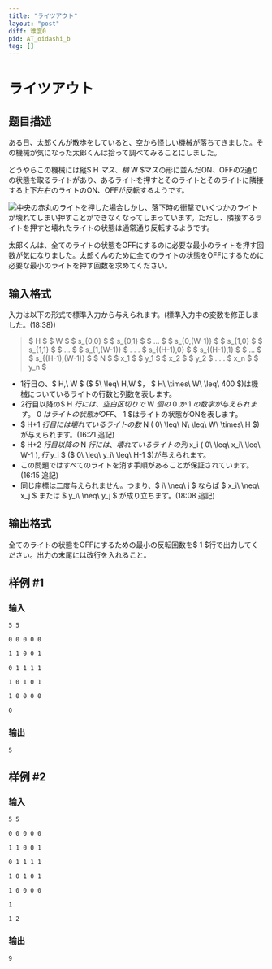 ```yaml
---
title: "ライツアウト"
layout: "post"
diff: 难度0
pid: AT_oidashi_b
tag: []
---
```


# ライツアウト

## 题目描述

[problemUrl]: https://atcoder.jp/contests/oidashi/tasks/oidashi_b

ある日、太郎くんが散歩をしていると、空から怪しい機械が落ちてきました。その機械が気になった太郎くんは拾って調べてみることにしました。

どうやらこの機械には縦$ H $マス、横$ W $マスの形に並んだON、OFFの2通りの状態を取るライトがあり、あるライトを押すとそのライトとそのライトに隣接する上下左右のライトのON、OFFが反転するようです。

 ![](https://cdn.luogu.com.cn/upload/vjudge_pic/AT_oidashi_b/f288e6d970ca2b4ed7cbdd65692703779f0fc4aa.png)中央の赤丸のライトを押した場合しかし、落下時の衝撃でいくつかのライトが壊れてしまい押すことができなくなってしまっています。ただし、隣接するライトを押すと壊れたライトの状態は通常通り反転するようです。

太郎くんは、全てのライトの状態をOFFにするのに必要な最小のライトを押す回数が気になりました。太郎くんのために全てのライトの状態をOFFにするために必要な最小のライトを押す回数を求めてください。

## 输入格式

入力は以下の形式で標準入力から与えられます。(標準入力中の変数を修正しました。(18:38))

> $ H $ $ W $ $ s_{0,0} $ $ s_{0,1} $ $ ... $ $ s_{0,(W-1)} $ $ s_{1,0} $ $ s_{1,1} $ $ ... $ $ s_{1,(W-1)} $ . . . $ s_{(H-1),0} $ $ s_{(H-1),1} $ $ ... $ $ s_{(H-1),(W-1)} $ $ N $ $ x_1 $ $ y_1 $ $ x_2 $ $ y_2 $ . . . $ x_n $ $ y_n $

- 1行目の、$ H,\ W $ ($ 5\ \leq\ H,W $， $ H\ \times\ W\ \leq\ 400 $)は機械についているライトの行数と列数を表します。
- 2行目以降の$ H $行には、空白区切りで$ W $個の$ 0 $か$ 1 $の数字が与えられます。$ 0 $はライトの状態がOFF、$ 1 $はライトの状態がONを表します。
- $ H+1 $行目には壊れているライトの数$ N $($ 0\ \leq\ N\ \leq\ W\ \times\ H $)が与えられます。(16:21 追記)
- $ H+2 $行目以降の$ N $行には、壊れているライトの列$ x_i $($ 0\ \leq\ x_i\ \leq\ W-1 $), 行$ y_i $ ($ 0\ \leq\ y_i\ \leq\ H-1 $)が与えられます。
- この問題ではすべてのライトを消す手順があることが保証されています。(16:15 追記)
- 同じ座標は二度与えられません。つまり、$ i\ \neq\ j $ ならば $ x_i\ \neq\ x_j $ または $ y_i\ \neq\ y_j $ が成り立ちます。(18:08 追記)

## 输出格式

全てのライトの状態をOFFにするための最小の反転回数を$ 1 $行で出力してください。出力の末尾には改行を入れること。

## 样例 #1

### 输入

```
5 5
0 0 0 0 0
1 1 0 0 1
0 1 1 1 1
1 0 1 0 1
1 0 0 0 0
0
```

### 输出

```
5
```

## 样例 #2

### 输入

```
5 5
0 0 0 0 0
1 1 0 0 1
0 1 1 1 1
1 0 1 0 1
1 0 0 0 0
1
1 2
```

### 输出

```
9
```

